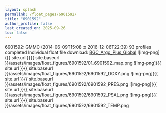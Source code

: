```yaml
---
layout: splash
permalink: /float_pages/6901592/
title: "6901592"
author_profile: false
last_created_on: 2025-09-26
toc: false
---
```

 
6901592: GMMC (2014-06-09T15:08 to 2016-12-06T22:39)
93 profiles completed
Individual float file download: [BGC_Argo_Plus_Global](https://ftp.soest.hawaii.edu/bgc_argo_plus/Individual_Floats/outliers_removed/6901592_Sprof_processed.nc)
![img-png]({{ site.url }}{{ site.baseurl }}/assets/images/float_figures/6901592/01_6901592_map.png
![img-png]({{ site.url }}{{ site.baseurl }}/assets/images/float_figures/6901592/6901592_DOXY.png
![img-png]({{ site.url }}{{ site.baseurl }}/assets/images/float_figures/6901592/6901592_PRES.png
![img-png]({{ site.url }}{{ site.baseurl }}/assets/images/float_figures/6901592/6901592_PSAL.png
![img-png]({{ site.url }}{{ site.baseurl }}/assets/images/float_figures/6901592/6901592_TEMP.png
